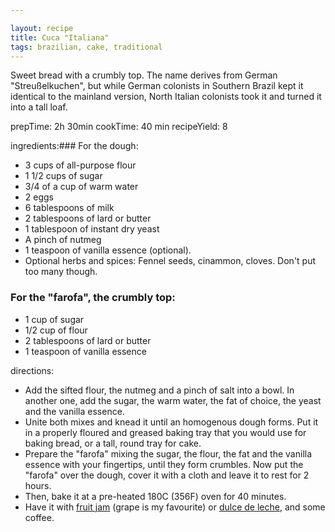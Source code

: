 ```yaml
---

layout: recipe
title: Cuca "Italiana"
tags: brazilian, cake, traditional
---
```


Sweet bread with a crumbly top. The name derives from German "Streußelkuchen", but while German colonists in Southern Brazil kept it identical to the mainland version, North Italian colonists took it and turned it into a tall loaf.

prepTime: 2h 30min
cookTime: 40 min
recipeYield: 8

ingredients:### For the dough:
- 3 cups of all-purpose flour
- 1 1/2 cups of sugar
- 3/4 of a cup of warm water
- 2 eggs
- 6 tablespoons of milk
- 2 tablespoons of lard or butter
- 1 tablespoon of instant dry yeast
- A pinch of nutmeg
- 1 teaspoon of vanilla essence (optional).
- Optional herbs and spices: Fennel seeds, cinammon, cloves. Don't put too many though.

### For the "farofa", the crumbly top:
- 1 cup of sugar
- 1/2 cup of flour
- 2 tablespoons of lard or butter
- 1 teaspoon of vanilla essence


directions:
- Add the sifted flour, the nutmeg and a pinch of salt into a bowl. In another one, add the sugar, the warm water, the fat of choice, the yeast and the vanilla essence.
- Unite both mixes and knead it until an homogenous dough forms. Put it in a properly floured and greased baking tray that you would use for baking bread, or a tall, round tray for cake.
- Prepare the "farofa" mixing the sugar, the flour, the fat and the vanilla essence with your fingertips, until they form crumbles. Now put the "farofa" over the dough, cover it with a cloth and leave it to rest for 2 hours.
- Then, bake it at a pre-heated 180C (356F) oven for 40 minutes.
- Have it with [fruit jam](/recipes/tags/jam/) (grape is my favourite) or [dulce de leche](/recipes/dulce-de-leche/), and some coffee. 
